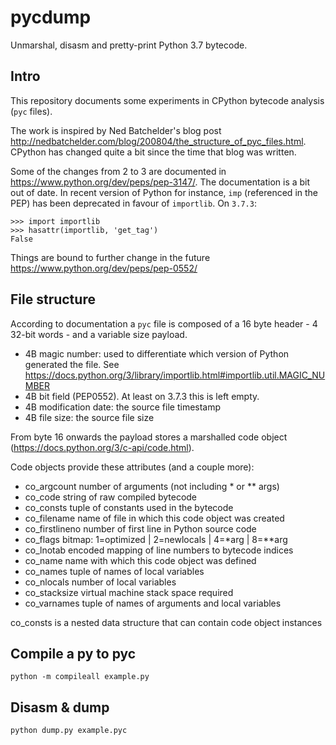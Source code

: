 # pycdump

Unmarshal, disasm and pretty-print Python 3.7 bytecode.

## Intro

This repository documents some experiments in CPython bytecode analysis (`pyc` files).

The work is inspired by Ned Batchelder's blog post http://nedbatchelder.com/blog/200804/the_structure_of_pyc_files.html.
CPython has changed quite a bit since the time that blog was written. 

Some of the changes from 2 to 3 are documented in https://www.python.org/dev/peps/pep-3147/.
The documentation is a bit out of date. In recent version of Python for instance, `imp` (referenced in the 
PEP) has been deprecated in favour
of `importlib`. 
On `3.7.3`:

````
>>> import importlib 
>>> hasattr(importlib, 'get_tag')
False
````

Things are bound to further change in the future https://www.python.org/dev/peps/pep-0552/


## File structure

According to documentation a `pyc` file is composed of a 16 byte header - 4 32-bit words - and a variable size payload.

 - 4B magic number: used to differentiate which version of Python generated the file. See https://docs.python.org/3/library/importlib.html#importlib.util.MAGIC_NUMBER
 - 4B bit field (PEP0552). At least on 3.7.3 this is left empty.
 - 4B modification date: the source file timestamp 
 - 4B file size: the source file size
 
From byte 16 onwards the payload stores a marshalled code object (https://docs.python.org/3/c-api/code.html). 

Code objects provide these attributes (and a couple more):
- co_argcount     number of arguments (not including * or ** args)
- co_code         string of raw compiled bytecode
- co_consts       tuple of constants used in the bytecode
- co_filename     name of file in which this code object was created
- co_firstlineno  number of first line in Python source code
- co_flags        bitmap: 1=optimized | 2=newlocals | 4=*arg | 8=**arg
- co_lnotab       encoded mapping of line numbers to bytecode indices
- co_name         name with which this code object was defined
- co_names        tuple of names of local variables
- co_nlocals      number of local variables
- co_stacksize    virtual machine stack space required
- co_varnames     tuple of names of arguments and local variables

co_consts is a nested data structure that can contain code object instances 

## Compile a py to pyc

```$xslt
python -m compileall example.py 
```

## Disasm & dump

```$xslt
python dump.py example.pyc
```
